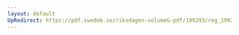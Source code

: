 ```yaml
---
layout: default
UpRedirect: https://pdf.swedeb.se/riksdagen-volumeG-pdf/199293/reg_199293/reg_199293_0119.pdf
---
```

